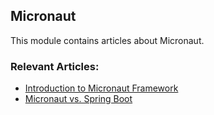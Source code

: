 ## Micronaut

This module contains articles about Micronaut.

### Relevant Articles:
- [Introduction to Micronaut Framework](https://www.baeldung.com/micronaut)
- [Micronaut vs. Spring Boot](https://www.baeldung.com/micronaut-vs-spring-boot)
